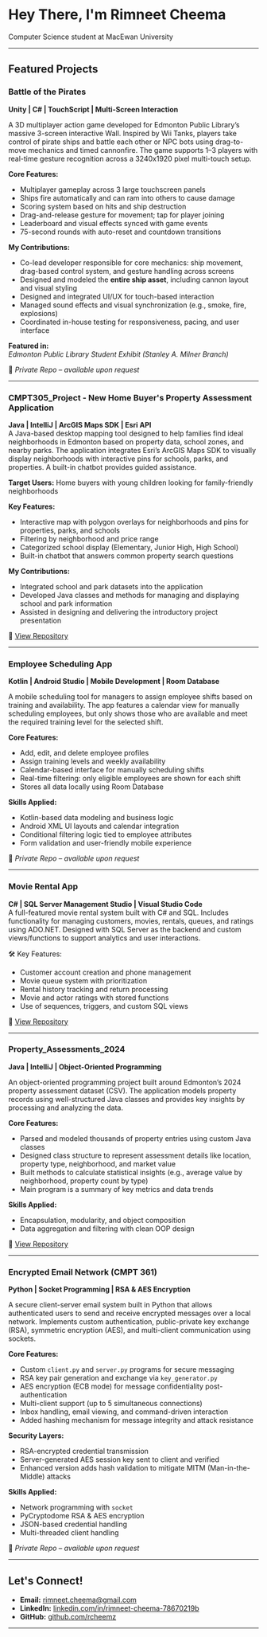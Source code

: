 # Hey There, I'm Rimneet Cheema

Computer Science student at MacEwan University

---

## Featured Projects

### Battle of the Pirates  
**Unity | C# | TouchScript | Multi-Screen Interaction**

A 3D multiplayer action game developed for Edmonton Public Library’s massive 3-screen interactive Wall. Inspired by Wii Tanks, players take control of pirate ships and battle each other or NPC bots using drag-to-move mechanics and timed cannonfire. The game supports 1–3 players with real-time gesture recognition across a 3240x1920 pixel multi-touch setup.

 **Core Features:**
- Multiplayer gameplay across 3 large touchscreen panels
- Ships fire automatically and can ram into others to cause damage
- Scoring system based on hits and ship destruction
- Drag-and-release gesture for movement; tap for player joining
- Leaderboard and visual effects synced with game events
- 75-second rounds with auto-reset and countdown transitions

 **My Contributions:**
- Co-lead developer responsible for core mechanics: ship movement, drag-based control system, and gesture handling across screens
- Designed and modeled the **entire ship asset**, including cannon layout and visual styling
- Designed and integrated UI/UX for touch-based interaction
- Managed sound effects and visual synchronization (e.g., smoke, fire, explosions)
- Coordinated in-house testing for responsiveness, pacing, and user interface

 **Featured in:**  
 *Edmonton Public Library Student Exhibit (Stanley A. Milner Branch)*

📂 *Private Repo – available upon request*

---

###  CMPT305_Project - New Home Buyer's Property Assessment Application
**Java | IntelliJ | ArcGIS Maps SDK | Esri API**  
A Java-based desktop mapping tool designed to help families find ideal neighborhoods in Edmonton based on property data, school zones, and nearby parks. The application integrates Esri’s ArcGIS Maps SDK to visually display neighborhoods with interactive pins for schools, parks, and properties. A built-in chatbot provides guided assistance.

 **Target Users:** Home buyers with young children looking for family-friendly neighborhoods

 **Key Features:**
- Interactive map with polygon overlays for neighborhoods and pins for properties, parks, and schools
- Filtering by neighborhood and price range
- Categorized school display (Elementary, Junior High, High School)
- Built-in chatbot that answers common property search questions

 **My Contributions:**
- Integrated school and park datasets into the application
- Developed Java classes and methods for managing and displaying school and park information
- Assisted in designing and delivering the introductory project presentation

📂 [View Repository](https://github.com/rcheemz/CMPT305_Project)

---

###  Employee Scheduling App  
**Kotlin | Android Studio | Mobile Development | Room Database**

A mobile scheduling tool for managers to assign employee shifts based on training and availability. The app features a calendar view for manually scheduling employees, but only shows those who are available and meet the required training level for the selected shift.

 **Core Features:**
- Add, edit, and delete employee profiles
- Assign training levels and weekly availability
- Calendar-based interface for manually scheduling shifts
- Real-time filtering: only eligible employees are shown for each shift
- Stores all data locally using Room Database

 **Skills Applied:**
- Kotlin-based data modeling and business logic
- Android XML UI layouts and calendar integration
- Conditional filtering logic tied to employee attributes
- Form validation and user-friendly mobile experience

📂 *Private Repo – available upon request*

---

###  Movie Rental App  
**C# | SQL Server Management Studio | Visual Studio Code**  
A full-featured movie rental system built with C# and SQL. Includes functionality for managing customers, movies, rentals, queues, and ratings using ADO.NET. Designed with SQL Server as the backend and custom views/functions to support analytics and user interactions.

🛠️ Key Features:
- Customer account creation and phone management  
- Movie queue system with prioritization  
- Rental history tracking and return processing  
- Movie and actor ratings with stored functions  
- Use of sequences, triggers, and custom SQL views

📂 [View Repository](https://github.com/rcheemz/Movie_Rental_App)

---

###  Property_Assessments_2024
**Java | IntelliJ | Object-Oriented Programming**

An object-oriented programming project built around Edmonton’s 2024 property assessment dataset (CSV). The application models property records using well-structured Java classes and provides key insights by processing and analyzing the data.

 **Core Features:**
- Parsed and modeled thousands of property entries using custom Java classes
- Designed class structure to represent assessment details like location, property type, neighborhood, and market value
- Built methods to calculate statistical insights (e.g., average value by neighborhood, property count by type)
- Main program is a summary of key metrics and data trends

 **Skills Applied:**
- Encapsulation, modularity, and object composition
- Data aggregation and filtering with clean OOP design

📂 [View Repository](https://github.com/rcheemz/Property_Assessments_2024)

---

###  Encrypted Email Network (CMPT 361)  
**Python | Socket Programming | RSA & AES Encryption**

A secure client-server email system built in Python that allows authenticated users to send and receive encrypted messages over a local network. Implements custom authentication, public-private key exchange (RSA), symmetric encryption (AES), and multi-client communication using sockets.

 **Core Features:**
- Custom `client.py` and `server.py` programs for secure messaging
- RSA key pair generation and exchange via `key_generator.py`
- AES encryption (ECB mode) for message confidentiality post-authentication
- Multi-client support (up to 5 simultaneous connections)
- Inbox handling, email viewing, and command-driven interaction
- Added hashing mechanism for message integrity and attack resistance

 **Security Layers:**
- RSA-encrypted credential transmission
- Server-generated AES session key sent to client and verified
- Enhanced version adds hash validation to mitigate MITM (Man-in-the-Middle) attacks

 **Skills Applied:**
- Network programming with `socket`
- PyCryptodome RSA & AES encryption
- JSON-based credential handling
- Multi-threaded client handling

📂 *Private Repo – available upon request*

---

## Let's Connect!
- **Email:** rimneet.cheema@gmail.com  
- **LinkedIn:** [linkedin.com/in/rimneet-cheema-78670219b](https://www.linkedin.com/in/rimneet-cheema-78670219b)  
- **GitHub:** [github.com/rcheemz](https://github.com/rcheemz)

---
